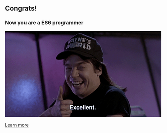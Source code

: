 ## Congrats! 

### Now you are a ES6 programmer

![](images/wayne.gif)

[Learn more](http://es6-features.org/)
